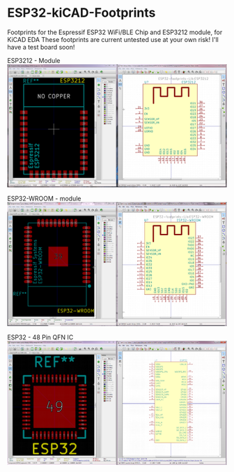 # ESP32-kiCAD-Footprints
Footprints for the Espressif ESP32 WiFi/BLE Chip and ESP3212 module, for KiCAD EDA
These footprints are current untested use at your own risk! I'll have a test board
soon!

ESP3212 - Module
![ESP3212 - Module](ESP3212_kiCAD.png)

ESP32-WROOM - module
![ESP32-WROOM - module](ESP32_WROOM.png)

ESP32 - 48 Pin QFN IC
![ESP32 - IC](ESP32_kiCAD.png)
